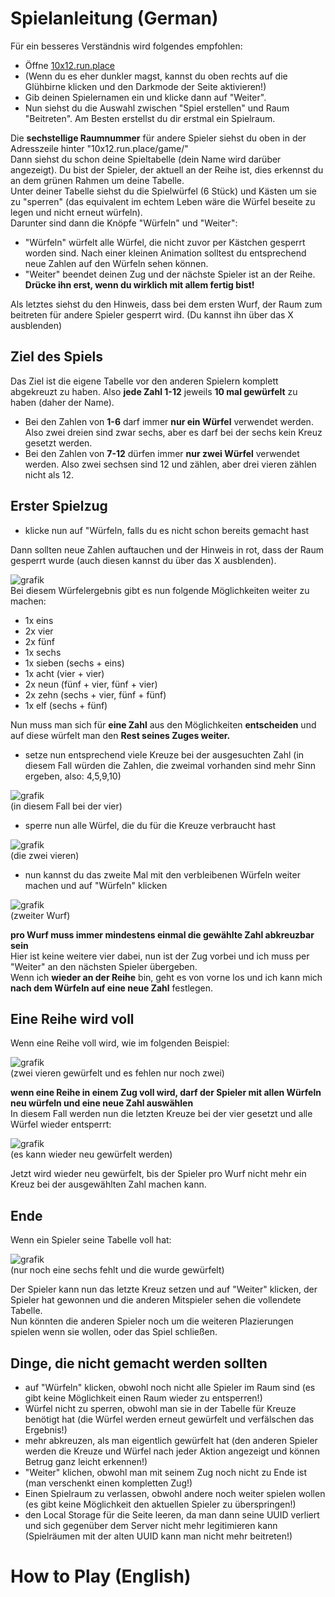 # Spielanleitung (German)
Für ein besseres Verständnis wird folgendes empfohlen:

- Öffne [10x12.run.place](https://10x12.run.place)  
- (Wenn du es eher dunkler magst, kannst du oben rechts auf die Glühbirne klicken und den Darkmode der Seite aktivieren!) 
- Gib deinen Spielernamen ein und klicke dann auf "Weiter".  
- Nun siehst du die Auswahl zwischen "Spiel erstellen" und Raum "Beitreten". Am Besten erstellst du dir erstmal ein Spielraum.

Die **sechstellige Raumnummer** für andere Spieler siehst du oben in der Adresszeile hinter "10x12.run.place/game/"  
Dann siehst du schon deine Spieltabelle (dein Name wird darüber angezeigt). Du bist der Spieler, der aktuell an der Reihe ist, dies erkennst du an dem grünen Rahmen um deine Tabelle.  
Unter deiner Tabelle siehst du die Spielwürfel (6 Stück) und Kästen um sie zu "sperren" (das equivalent im echtem Leben wäre die Würfel beseite zu legen und nicht erneut würfeln).  
Darunter sind dann die Knöpfe "Würfeln" und "Weiter":
- "Würfeln" würfelt alle Würfel, die nicht zuvor per Kästchen gesperrt worden sind. Nach einer kleinen Animation solltest du entsprechend neue Zahlen auf den Würfeln sehen können.
- "Weiter" beendet deinen Zug und der nächste Spieler ist an der Reihe. **Drücke ihn erst, wenn du wirklich mit allem fertig bist!**

Als letztes siehst du den Hinweis, dass bei dem ersten Wurf, der Raum zum beitreten für andere Spieler gesperrt wird. (Du kannst ihn über das X ausblenden)

## Ziel des Spiels
Das Ziel ist die eigene Tabelle vor den anderen Spielern komplett abgekreuzt zu haben. Also **jede Zahl 1-12** jeweils **10 mal gewürfelt** zu haben (daher der Name).  
- Bei den Zahlen von **1-6** darf immer **nur ein Würfel** verwendet werden. Also zwei dreien sind zwar sechs, aber es darf bei der sechs kein Kreuz gesetzt werden.
- Bei den Zahlen von **7-12** dürfen immer **nur zwei Würfel** verwendet werden. Also zwei sechsen sind 12 und zählen, aber drei vieren zählen nicht als 12.

## Erster Spielzug
- klicke nun auf "Würfeln, falls du es nicht schon bereits gemacht hast

Dann sollten neue Zahlen auftauchen und der Hinweis in rot, dass der Raum gesperrt wurde (auch diesen kannst du über das X ausblenden).  

![grafik](https://github.com/eiskalt8/10x12/assets/148712910/dd36afe4-8414-4308-8448-e3d6779a3b78)  
Bei diesem Würfelergebnis gibt es nun folgende Möglichkeiten weiter zu machen:
- 1x eins
- 2x vier
- 2x fünf
- 1x sechs
- 1x sieben (sechs + eins)
- 1x acht (vier + vier)
- 2x neun (fünf + vier, fünf + vier)
- 2x zehn (sechs + vier, fünf + fünf)
- 1x elf (sechs + fünf)

Nun muss man sich für **eine Zahl** aus den Möglichkeiten **entscheiden** und auf diese würfelt man den **Rest seines Zuges weiter.**
- setze nun entsprechend viele Kreuze bei der ausgesuchten Zahl (in diesem Fall würden die Zahlen, die zweimal vorhanden sind mehr Sinn ergeben, also: 4,5,9,10)

![grafik](https://github.com/eiskalt8/10x12/assets/148712910/ced40ba1-a292-446f-adde-fb1936b31414)  
(in diesem Fall bei der vier)

- sperre nun alle Würfel, die du für die Kreuze verbraucht hast

![grafik](https://github.com/eiskalt8/10x12/assets/148712910/62b4d9db-2dfc-4c44-8e8e-6cfff6356f41)  
(die zwei vieren)

- nun kannst du das zweite Mal mit den verbleibenen Würfeln weiter machen und auf "Würfeln" klicken

![grafik](https://github.com/eiskalt8/10x12/assets/148712910/60b4ea10-f615-4722-a19c-6ef2ab09a99f)  
(zweiter Wurf)

**pro Wurf muss immer mindestens einmal die gewählte Zahl abkreuzbar sein**  
Hier ist keine weitere vier dabei, nun ist der Zug vorbei und ich muss per "Weiter" an den nächsten Spieler übergeben.  
Wenn ich **wieder an der Reihe** bin, geht es von vorne los und ich kann mich **nach dem Würfeln auf eine neue Zahl** festlegen.

## Eine Reihe wird voll
Wenn eine Reihe voll wird, wie im folgenden Beispiel:

![grafik](https://github.com/eiskalt8/10x12/assets/148712910/1e505539-a72f-44fa-a3f4-10fc37dcb197)  
(zwei vieren gewürfelt und es fehlen nur noch zwei)

**wenn eine Reihe in einem Zug voll wird, darf der Spieler mit allen Würfeln neu würfeln und eine neue Zahl auswählen**  
In diesem Fall werden nun die letzten Kreuze bei der vier gesetzt und alle Würfel wieder entsperrt:

![grafik](https://github.com/eiskalt8/10x12/assets/148712910/06cd913c-ad78-4925-981e-f7b6fb1d45b6)  
(es kann wieder neu gewürfelt werden)

Jetzt wird wieder neu gewürfelt, bis der Spieler pro Wurf nicht mehr ein Kreuz bei der ausgewählten Zahl machen kann.

## Ende
Wenn ein Spieler seine Tabelle voll hat:  

![grafik](https://github.com/eiskalt8/10x12/assets/148712910/4e98ec56-99ab-4547-835e-e99e553b680a)  
(nur noch eine sechs fehlt und die wurde gewürfelt)  

Der Spieler kann nun das letzte Kreuz setzen und auf "Weiter" klicken, der Spieler hat gewonnen und die anderen Mitspieler sehen die vollendete Tabelle.  
Nun könnten die anderen Spieler noch um die weiteren Plazierungen spielen wenn sie wollen, oder das Spiel schließen.  

## **Dinge, die nicht gemacht werden sollten**
- auf "Würfeln" klicken, obwohl noch nicht alle Spieler im Raum sind (es gibt keine Möglichkeit einen Raum wieder zu entsperren!)
- Würfel nicht zu sperren, obwohl man sie in der Tabelle für Kreuze benötigt hat (die Würfel werden erneut gewürfelt und verfälschen das Ergebnis!)
- mehr abkreuzen, als man eigentlich gewürfelt hat (den anderen Spieler werden die Kreuze und Würfel nach jeder Aktion angezeigt und können Betrug ganz leicht erkennen!)
- "Weiter" klichen, obwohl man mit seinem Zug noch nicht zu Ende ist (man verschenkt einen kompletten Zug!)
- Einen Spielraum zu verlassen, obwohl andere noch weiter spielen wollen (es gibt keine Möglichkeit den aktuellen Spieler zu überspringen!)
- den Local Storage für die Seite leeren, da man dann seine UUID verliert und sich gegenüber dem Server nicht mehr legitimieren kann (Spielräumen mit der alten UUID kann man nicht mehr beitreten!)

# How to Play (English)
